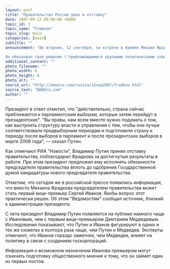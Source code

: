 ```yaml
---
layout: post
title: "Правительство России ушло в отставку"
date: 2007-09-12 00:00:00 +0000
topic_id: 1
topic_name: "Главное"
topic_slug: main
categories: [main]
subtitle: ""
announcement: "Во вторник, 12 сентября, на встрече в Кремле Михаил Фрадков обратился к президенту России Владимиру Путину с просьбой об отставке правительства.

Он обосновал свое решение \"приближающимися крупными политическими событиями в страны и своим желанием предоставить президенту России полную свободу выбора решений, включая кадровые\", передает ИТАР-ТАСС."
additional_content: ""
photo_filename: ""
photo_width: 0
photo_height: 0
photo_alt: ""
source_url: "http://newsru.com/russia/12sep2007/fradkov.html"
source_text: "NEWSru.com"
author: ""
---
```

Президент в ответ отметил, что "действительно, страна сейчас приближается к парламентским выборам, которые затем перейдут в президентские". "Вы правы, нам всем вместе нужно подумать о том, как выстроить структуру власти и управления с тем, чтобы они лучше соответствовали предвыборным периодам и подготовили страну к периоду после выборов в парламент и после президентских выборов в марте 2008 года", &mdash; сказал Путин.

Как отмечают РИА "Новости", Владимир Путин принял отставку правительства, поблагодарил Фрадкова за достигнутые результаты в работе. При этом президент предложил ему исполнять обязанности председателя правительства вплоть до одобрения Государственной думой кандидатуры нового председателя правительства.

Отметим, что сегодня же в российской прессе появилась информация, что вместо Михаила Фрадкова председателем правительства может стать первый вице-премьер Сергей Иванов. Якобы вопрос этот практически решен. Об этом "Ведомостям" сообщил источник, близкий к администрации президента.

С лета президент Владимир Путин появляется на публике намного чаще с Ивановым, чем с первым вице-премьером Дмитрием Медведевым. Исследования показывают, что Путин и Иванов фигурируют в одних и тех же сюжетах в полтора раза чаще, чем Путин и Медведев. Эксперты отмечают, что Иванов гораздо заметнее, чем Медведев, влияет на политику в связи с созданием госкорпораций.

Информация о возможном назначении Иванова премьером могут означать подготовку общественного мнения к тому, что он займет один из первых постов.
